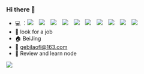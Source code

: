 ### Hi there 👋

- :computer:  ：![](https://img.shields.io/badge/Skill-HTML5-%23E34F26) &ensp;    ![](https://img.shields.io/badge/Skill-CSS3-%231572B6) &ensp; ![](https://img.shields.io/badge/Skill-Vue-%234FC08D) &ensp;   ![](https://img.shields.io/badge/Skill-React-%2361DAFB) &ensp;    ![](https://img.shields.io/badge/Skill-JS-%23F7DF1E) &ensp;    ![](https://img.shields.io/badge/Skill-Typescript-%233178C6) &ensp;        ![](https://img.shields.io/badge/Skill-Node-%23339933) &ensp; ![](https://img.shields.io/badge/Skill-Electron-%2347848F)  &ensp;   ![](https://img.shields.io/badge/Skill-MiniApp-%07C160)   &ensp;   ![](https://img.shields.io/badge/Skill-mini-app-%2307C160) 
- 💼 look for a job
- :house: BeiJing
- :email: gebilaofl@163.com
- 🤔 Review and learn node

![](https://github-readme-stats.vercel.app/api?username=gebilaofan&theme=dark)
